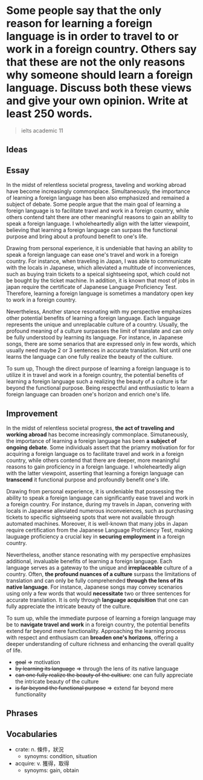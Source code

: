 # Some people say that the only reason for learning a foreign language is in order to travel to or work in a foreign country. Others say that these are not the only reasons why someone should learn a foreign language. Discuss both these views and give your own opinion. Write at least 250 words.

> ielts academic 11

## Ideas

## Essay

In the midst of relentless societal progress, taveling and working abroad have become increasingly commonplace. Simultaneously, the importance of learning a foreign language has been also emphasized and remained a subject of debate. Some people argue that the main goal of learning a foreign language is to facilitate travel and work in a foreign country, while others contend taht there are other meaningful reasons to gain an ability to speak a foreign language. I wholeheartedly align with the latter viewpoint, believing that learning a foreign language can surpass the functional purpose and bring about a profound benefit to one's life.

Drawing from personal experience, it is undeniable that having an ability to speak a foreign language can ease one's travel and work in a foreign country. For instance, when traveling in Japan, I was able to communicate with the locals in Japanese, which alleviated a multitude of inconveniences, such as buying train tickets to a speical sightseeing spot, which could not be bought by the ticket machine. In addition, it is known that most of jobs in japan require the certificate of Japanese Language Proficiency Test. Therefore, learning a foreign language is sometimes a mandatory open key to work in a foreign country.

Nevertheless, Another stance resonating with my perspective emphasizes other potential benefits of learning a foreign language. Each language represents the unique and unreplacable culture of a country. Usually, the profound meaning of a culture surpasses the limit of translate and can only be fully understood by learning its language. For instance, in Japanese songs, there are some senarios that are expressed only in few words, which usually need maybe 2 or 3 sentences in accurate translation. Not until one learns the language can one fully realize the beauty of the cultiure.

To sum up, Though the direct purpose of learning a foreign language is to utilize it in travel and work in a foreign country, the potential benefits of learning a foreign language such a realizing the beauty of a culture is far beyond the functional purpose. Being respectful and enthusiastic to learn a foreign language can broaden one's horizon and enrich one's life.

## Improvement

In the midst of relentless societal progress, **the act of traveling and working abroad** has become increasingly commonplace. Simutaneously, the importance of learning a foreign language has been **a subject of ongoing debate**. Some individuals assert that the priamry motivation for for acquiring a foreign language os to facilitate travel and work in a foreign country, while others contend that there are deeper, more meaningful reasons to gain proficiency in a foreign language. I wholeheartedly align with the latter viewpoint, asserting that learning a foreign language can **transcend** it functional purpose and profoundly benefit one's life.

Drawing from personal experience, it is undeniable that possessing the ability to speak a foreign language can significantly ease travel and work in a foreign country. For instance, during my travels in Japan, convering with locals in Japanese alleviated numerous inconveiences, such as purchasing tickets to specific sightseeing spots that were not available through automated machines. Moreover, it is well-known that many jobs in Japan require certification from the Japanese Language Proficiency Test, making lauguage proficiency a crucial key in **securing employment** in a foreign country.

Nevertheless, another stance resonating with my perspective emphasizes additional, invaluable benefits of learning a foreign language. Each language serves as a gateway to the unique and **irreplaceable** culture of a country. Often, **the profound nuances of a culture** surpass the limitations of translation and can only be fully comprehended **through the lens of its native language**. For instance, Japanese songs may convey scenarios using only a few words that would **necessitate** two or three sentences for accurate translation. It is only through **language acquisition** that one can fully appreciate the intricate beauty of the culture.

To sum up, while the immediate purpose of learning a foreign language may be to **navigate travel and work** in a foreign country, the potential benefits extend far beyond mere functionality. Approaching the learning process with respect and enthusiasm can **broaden one's horizons**, offering a deeper understanding of culture richness and enhancing the overall quality of life.

- ~~goal~~ => motivation
- ~~by learning its language~~ => through the lens of its native language
- ~~can one fully realize the beauty of the cultiure~~: one can fully appreciate the intricate beauty of the culture
- ~~is far beyond the functional purpose~~ => extend far beyond mere functionality

## Phrases

## Vocabularies

- crate: n. 條件，狀況
  - synoyms: condition, situation
- acquire: v. 獲得，取得
  - synoyms: gain, obtain